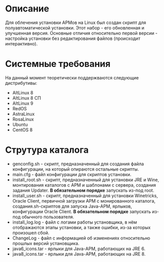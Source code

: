 # Описание
Для облечения установки АРМов на Linux был создан скрипт для полуавтоматической установки. Этот набор - его обновленная и улучшенная версия. Основные отличия относительно первой версии - настройка установки без редактирования файлов (происходит интерактивно).

# Системные требования
На данный момент теоретически поддержваются следующие дистрибутивы:

* AltLinux 8
* AltLinux 8 СП
* AltLinux 9
* RedOS
* AstraLinux
* RosaLinux
* Ubuntu
* CentOS 8

# Струтура каталога

* genconfig.sh - скрипт, предназначенный для создания файла конфигурации, на который опираются остальные скрипты.
* main.cfg - файл конфигурации для скриптов установки.
* install_root.sh - скрипт, предназначенный для установки JRE и Wine, монтирования каталогов с АРМ и шаблонами с сервера, создания задания Updater. __В обязательном порядке__ запускать из-под root.
* install_user.sh - скрипт, предназначенный для установки Winetricks, Oracle Client, первичной загрузки АРМ с монированного каталога, создания.sh-скриптов для запуска Java-АРМ, ярлыков, конфигурации Oracle Client. __В обязательном порядке__ запускать из-под обычного пользователя.
* install_log.log - файл с логами работы установщика, в нём отображаются этапы установки, а также ошибки, из-за которых произошел сбой.
* ChangeLog - файл с информацией об изменениях относительно прошлых версий установщика.
* java6_icons.tar - ярлыки для Java-АРМ, работающих на JRE 6.
* java8_icons.tar - ярлыки для Java-АРМ, работающих на JRE 8.
